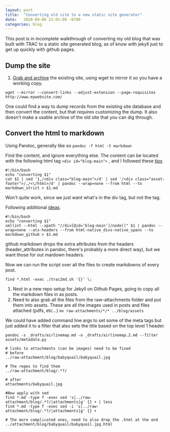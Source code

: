 ```yaml
---
layout: post
title:  "Converting old site to a new static site generator"
date:   2020-09-06 22:01:09 -0700
categories: blog
---
```

This post is in incomplete walkthrough of converting my old blog that was built with TRAC to a static site generated blog, as of know with jekyll just to get up quickly with github pages.

## Dump the site

1. [Grab and archive](https://handyman.dulare.com/advanced-wget-website-mirroring/) the existing site,
using wget to mirror it so you have a working copy.

```
wget --mirror --convert-links --adjust-extension --page-requisites  http://www.mywebsite.com/
```

One could find a way to dump records from the existing site database and then convert the content, but that requires customizing the dump. It also doesn't make a usable archive of the old site that you can dig through.

## Convert the html to markdown

Using Pandoc, generally like so
`pandoc -f html -t markdown`


Find the content, and ignore everything else. The content can be located with the following html tag
`<div id="blog-main">` , and I followed these [tips](http://www.cantoni.org/2019/01/27/converting-html-markdown-using-pandoc)

```
#!/bin/bash
echo "converting $1"
cat $1 | sed '1,/<div class="blog-main">/d' | sed '/<div class="asset-footer">/,/<\/html>/d' | pandoc --wrap=none --from html --to markdown_strict > $1.md
```
Won't quite work, since we just want what's in the div tag, but not the tag.

Following additional [ideas](https://stackoverflow.com/questions/21015587/get-content-between-a-pair-of-html-tags-using-bash).


```
#!/bin/bash
echo "converting $1"
xmllint --html --xpath "//div[@id='blog-main']/node()" $1 | pandoc --wrap=none --atx-headers --from html-native_divs-native_spans --to markdown_github > $1.md
```
github markdown drops the extra attributes from the headers (header_attributes in pandoc, there's probably a more direct way), but we want those for out mardown headers.


Now we can run the script over all the files to create markdowns of every post.
```
find *.html -exec ./trac2md.sh '{}' \;
```

1. Next in a new repo setup for Jekyll on Github Pages, going to copy all the markdown files in as posts.
1. Need to also grab all the files from the raw-attachments folder and put them into assets. These are all the images used in posts and files attached (pdfs, etc...) `mv raw-attachments/*/* ../blog/assets`

We could have added command line args to set some of the meta tags but just added it to a filter that also sets the title based on the top level 1 header.

```
pandoc -s _drafts/airlinemap.md -o _drafts/airlinemap.2.md --filter assets/metadata.py
```


```
# links to attachments (can be images) need to be fixed
# before
../raw-attachment/blog/babyquail/babyquail.jpg

# The regex to find them
../raw-attachment/blog/.*?/

# after
attachments/babyquail.jpg

#Now apply with sed
find *.md -type f -exec sed 's|../raw-attachment/blog/.*?/|attachments|g' {} + | less
find *.md -type f -exec sed -i 's|../raw-attachment/blog/.*?/|attachments|g' {} +

# The more complicated ones, need to also drop the .html at the end
../attachment/blog/babyquail/babyquail.jpg.html

```
